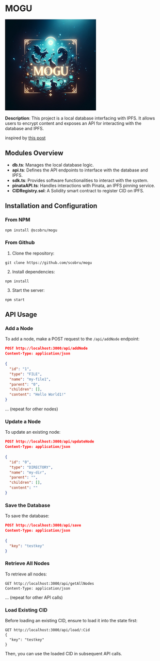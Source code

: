 
# MOGU

<img src="./mogu.png" alt="image" width="300" height="300">

**Description**: This project is a local database interfacing with IPFS. It allows users to encrypt content and exposes an API for interacting with the database and IPFS.

inspired by [this post](https://levelup.gitconnected.com/build-a-scalable-database-with-typescript-and-ipfs-11eceaf97e7d)

## Modules Overview

- **db.ts**: Manages the local database logic.
- **api.ts**: Defines the API endpoints to interface with the database and IPFS.
- **sdk.ts**: Provides software functionalities to interact with the system.
- **pinataAPI.ts**: Handles interactions with Pinata, an IPFS pinning service.
- **CIDRegistry.sol**: A Solidity smart contract to register CID on IPFS.

## Installation and Configuration

### From NPM

```
npm install @scobru/mogu
```

### From Github

1. Clone the repository:

```
git clone https://github.com/scobru/mogu
```

2. Install dependencies:

```
npm install
```

3. Start the server:

```
npm start
```

## API Usage

### Add a Node

To add a node, make a POST request to the `/api/addNode` endpoint:

```json
POST http://localhost:3000/api/addNode
Content-Type: application/json

{
  "id": "1",
  "type": "FILE",
  "name": "my-file1",
  "parent": "0",
  "children": [],
  "content": "Hello World1!"
}
```

... (repeat for other nodes)

### Update a Node

To update an existing node:

```json
POST http://localhost:3000/api/updateNode
Content-Type: application/json

{
  "id": "0",
  "type": "DIRECTORY",
  "name": "my-dir",
  "parent": "",
  "children": [],
  "content": ""
}
```

### Save the Database

To save the database:

```json
POST http://localhost:3000/api/save
Content-Type: application/json

{
  "key": "testkey"
}
```

### Retrieve All Nodes

To retrieve all nodes:

```
GET http://localhost:3000/api/getAllNodes
Content-Type: application/json
```

... (repeat for other API calls)

### Load Existing CID

Before loading an existing CID, ensure to load it into the state first:

```
GET http://localhost:3000/api/load/:Cid
{
  "key": "testkey"
}
```

Then, you can use the loaded CID in subsequent API calls.
